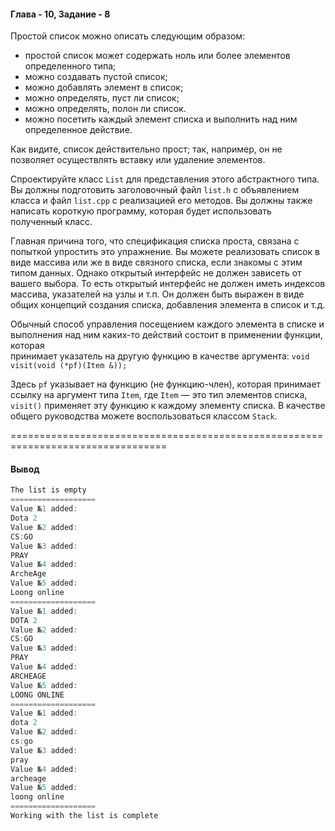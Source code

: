 #### Глава - 10, Задание - 8 ####

Простой список можно описать следующим образом:
* простой список может содержать ноль или более элементов определенного
типа;
* можно создавать пустой список;
* можно добавлять элемент в список;
* можно определять, пуст ли список;
* можно определять, полон ли список.
* можно посетить каждый элемент списка и выполнить над ним определенное
действие.

Как видите, список действительно прост; так, например, он не позволяет 
осуществлять вставку или удаление элементов.

Спроектируйте класс ```List``` для представления этого абстрактного типа. Вы
должны подготовить заголовочный файл ```list.h``` с объявлением класса и файл
```list.cpp``` с реализацией его методов. Вы должны также написать короткую
программу, которая будет использовать полученный класс.

Главная причина того, что спецификация списка проста, связана с попыткой
упростить это упражнение. Вы можете реализовать список в виде массива или же
в виде связного списка, если знакомы с этим типом данных. Однако открытый
интерфейс не должен зависеть от вашего выбора. То есть открытый интерфейс
не должен иметь индексов массива, указателей на узлы и т.п. Он должен быть
выражен в виде общих концепций создания списка, добавления элемента в список
и т.д.

Обычный способ управления посещением каждого элемента в списке и  
выполнения над ним каких-то действий состоит в применении функции, которая  
принимает указатель на другую функцию в качестве аргумента: 
```void visit(void (*pf)(Item &));```

Здесь ```pf``` указывает на функцию (не функцию-член), которая принимает ссылку
на аргумент типа ```Item```, где ```Item``` — это тип элементов списка, ```visit()``` применяет
эту функцию к каждому элементу списка. В качестве общего руководства можете
воспользоваться классом ```Stack```.

=================================================================================
#### Вывод ####
```objectivec
The list is empty
===================
Value №1 added:
Dota 2
Value №2 added:
CS:GO
Value №3 added:
PRAY
Value №4 added:
ArcheAge
Value №5 added:
Loong online
===================
Value №1 added:
DOTA 2
Value №2 added:
CS:GO
Value №3 added:
PRAY
Value №4 added:
ARCHEAGE
Value №5 added:
LOONG ONLINE
===================
Value №1 added:
dota 2
Value №2 added:
cs:go
Value №3 added:
pray
Value №4 added:
archeage
Value №5 added:
loong online
===================
Working with the list is complete
```